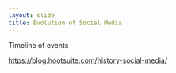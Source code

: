 ```yaml
---
layout: slide
title: Evolution of Social Media
---
```


Timeline of events

https://blog.hootsuite.com/history-social-media/
